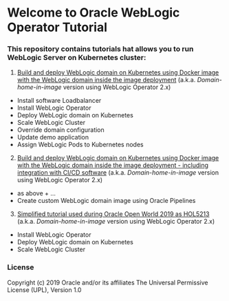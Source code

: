 # Welcome to Oracle WebLogic Operator Tutorial #

### This repository contains tutorials hat allows you to run WebLogic Server on Kubernetes cluster: ###

1. [Build and deploy WebLogic domain on Kubernetes using Docker image with the WebLogic domain inside the image deployment](tutorials/domain-home-in-image_short.md)
(a.k.a. *Domain-home-in-image* version using WebLogic Operator 2.x)
  - Install software Loadbalancer
  - Install WebLogic Operator
  - Deploy WebLogic domain on Kubernetes
  - Scale WebLogic Cluster
  - Override domain configuration
  - Update demo application
  - Assign WebLogic Pods to Kubernetes nodes

2. [Build and deploy WebLogic domain on Kubernetes using Docker image with the WebLogic domain inside the image deployment - including integration with CI/CD software](tutorials/domain-home-in-image.md)
(a.k.a. *Domain-home-in-image* version using WebLogic Operator 2.x)
  - as above + ...
  - Create custom WebLogic domain image using Oracle Pipelines

3. [Simplified tutorial used during Oracle Open World 2019 as HOL5213](tutorials/domain-home-in-image_oow.md)
(a.k.a. *Domain-home-in-image* version using WebLogic Operator 2.x)
  - Install WebLogic Operator
  - Deploy WebLogic domain on Kubernetes
  - Scale WebLogic Cluster



### License ###
Copyright (c) 2019 Oracle and/or its affiliates
The Universal Permissive License (UPL), Version 1.0
